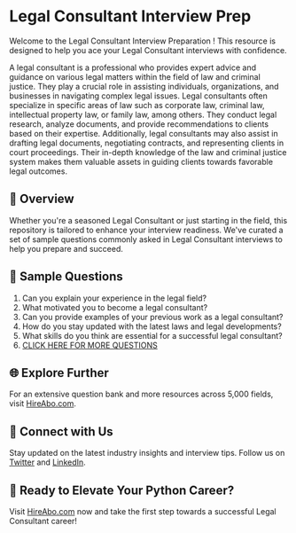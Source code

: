 # Legal Consultant Interview Prep

Welcome to the Legal Consultant Interview Preparation ! This resource is designed to help you ace your Legal Consultant interviews with confidence.

A legal consultant is a professional who provides expert advice and guidance on various legal matters within the field of law and criminal justice. They play a crucial role in assisting individuals, organizations, and businesses in navigating complex legal issues. Legal consultants often specialize in specific areas of law such as corporate law, criminal law, intellectual property law, or family law, among others. They conduct legal research, analyze documents, and provide recommendations to clients based on their expertise. Additionally, legal consultants may also assist in drafting legal documents, negotiating contracts, and representing clients in court proceedings. Their in-depth knowledge of the law and criminal justice system makes them valuable assets in guiding clients towards favorable legal outcomes.

## 🚀 Overview

Whether you're a seasoned Legal Consultant or just starting in the field, this repository is tailored to enhance your interview readiness. We've curated a set of sample questions commonly asked in Legal Consultant interviews to help you prepare and succeed.

## 📝 Sample Questions

1. Can you explain your experience in the legal field?
2. What motivated you to become a legal consultant?
3. Can you provide examples of your previous work as a legal consultant?
4. How do you stay updated with the latest laws and legal developments?
5. What skills do you think are essential for a successful legal consultant?
6. [CLICK HERE FOR MORE QUESTIONS](https://hireabo.com/job/9_0_3/Legal%20Consultant)

## 🌐 Explore Further

For an extensive question bank and more resources across 5,000 fields, visit [HireAbo.com](https://www.hireabo.com).

## 📱 Connect with Us

Stay updated on the latest industry insights and interview tips. Follow us on [Twitter](https://twitter.com/hireabo) and [LinkedIn](https://www.linkedin.com/in/hire-abo-3609972a8/).

## 🚀 Ready to Elevate Your Python Career?

Visit [HireAbo.com](https://www.hireabo.com) now and take the first step towards a successful Legal Consultant career!